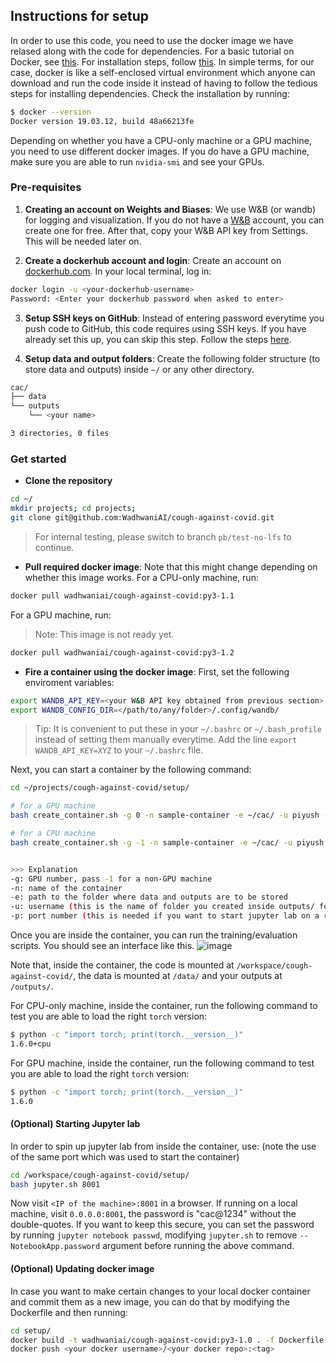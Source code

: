 ## Instructions for setup

In order to use this code, you need to use the docker image we have relased along with the code for dependencies. For a basic tutorial on Docker, see [this](https://www.tutorialspoint.com/docker/docker_overview.htm). For installation steps, follow [this](https://www.tutorialspoint.com/docker/installing_docker_on_linux.htm). In simple terms, for our case, docker is like a self-enclosed virtual environment which anyone can download and run the code inside it instead of having to follow the tedious steps for installing dependencies. Check the installation by running:

```bash
$ docker --version
Docker version 19.03.12, build 48a66213fe
```

Depending on whether you have a CPU-only machine or a GPU machine, you need to use different docker images. If you do have a GPU machine, make sure you are able to run `nvidia-smi` and see your GPUs. 


### Pre-requisites

1. **Creating an account on Weights and Biases**: We use W&B (or wandb) for logging and visualization. If you do not have a [W&B](https://app.wandb.ai/) account, you can create one for free. After that, copy your W&B API key from Settings. This will be needed later on.

2. **Create a dockerhub account and login**: Create an account on [dockerhub.com](https://hub.docker.com/). In your local terminal, log in:
```bash
docker login -u <your-dockerhub-username>
Password: <Enter your dockerhub password when asked to enter>
```

<!-- 
3. **Create an account on Kaggle and store API key**: In order to download some of the public datasets used in this project (e.g. FreeSound Dataset), you need to setup Kaggle account and store your API key. Please follow instructions given [here](https://github.com/Kaggle/kaggle-api). Your API key file must reside at `~/.kaggle/kaggle.json`.
 -->

3. **Setup SSH keys on GitHub**: Instead of entering password everytime you push code to GitHub, this code requires using SSH keys. If you have already set this up, you can skip this step. Follow the steps [here](https://docs.github.com/en/github/authenticating-to-github/generating-a-new-ssh-key-and-adding-it-to-the-ssh-agent).

<!-- 
* Start an SSH agent: 
  ```bash
  eval `ssh-agent`
  ```
* Check if it has identities 
  ```bash
  ssh-add -l
  ```
* Generate a key pair with your email ID
  ```bash
  ssh-keygen -t rsa -b 4096 -C "piyush@wadhwaniai.org"
  ```
* Copy the contents of the file: `cat ~/.ssh/id_rsa.pub`
* Go to `github.com > Settings> Add SSH and GPG keys > Add new key`. Add a name to the key and paste the content and save it.
* Setup your credentials

  ```bash
  git config --global user.name "Piyush"
  git config --global user.email "piyush@wadhwaniai.org"
  ```
-->

4. **Setup data and output folders**: Create the following folder structure (to store data and outputs) inside `~/` or any other directory.

```bash
cac/
├── data
└── outputs
    └── <your name>

3 directories, 0 files
```


### Get started

* **Clone the repository**
```bash
cd ~/
mkdir projects; cd projects;
git clone git@github.com:WadhwaniAI/cough-against-covid.git
```
> For internal testing, please switch to branch `pb/test-no-lfs` to continue.

* **Pull required docker image**: Note that this might change depending on whether this image works. For a CPU-only machine, run:
```bash
docker pull wadhwaniai/cough-against-covid:py3-1.1
```
For a GPU machine, run:

> Note: This image is not ready yet.

```bash
docker pull wadhwaniai/cough-against-covid:py3-1.2
```

* **Fire a container using the docker image**: First, set the following enviroment variables:
```bash
export WANDB_API_KEY=<your W&B API key obtained from previous section>
export WANDB_CONFIG_DIR=</path/to/any/folder>/.config/wandb/
```
> Tip: It is convenient to put these in your `~/.bashrc` or `~/.bash_profile` instead of setting them manually everytime.
> Add the line `export WANDB_API_KEY=XYZ` to your `~/.bashrc` file.

Next, you can start a container by the following command: 
```bash
cd ~/projects/cough-against-covid/setup/

# for a GPU machine
bash create_container.sh -g 0 -n sample-container -e ~/cac/ -u piyush -p 8001

# for a CPU machine
bash create_container.sh -g -1 -n sample-container -e ~/cac/ -u piyush -p 8001


>>> Explanation
-g: GPU number, pass -1 for a non-GPU machine
-n: name of the container
-e: path to the folder where data and outputs are to be stored
-u: username (this is the name of folder you created inside outputs/ folder)
-p: port number (this is needed if you want to start jupyter lab on a remote machine)
```

Once you are inside the container, you can run the training/evaluation scripts. You should see an interface like this.
![image](https://user-images.githubusercontent.com/51699359/111505444-a0de2f00-876e-11eb-9cf1-67b070446ab8.png)

Note that, inside the container, the code is mounted at `/workspace/cough-against-covid/`, the data is mounted at `/data/` and your outputs at `/outputs/`.

For CPU-only machine, inside the container, run the following command to test you are able to load the right `torch` version:
```bash
$ python -c "import torch; print(torch.__version__)"
1.6.0+cpu
```

For GPU machine, inside the container, run the following command to test you are able to load the right `torch` version:
```bash
$ python -c "import torch; print(torch.__version__)"
1.6.0
```

#### (Optional) Starting Jupyter lab
In order to spin up jupyter lab from inside the container, use: (note the use of the same port which was used to start the container)
```bash
cd /workspace/cough-against-covid/setup/
bash jupyter.sh 8001
```
Now visit `<IP of the machine>:8001` in a browser. If running on a local machine, visit `0.0.0.0:8001`, the password is "cac@1234" without the double-quotes. If you want to keep this secure, you can set the password by running `jupyter notebook passwd`, modifying `jupyter.sh` to remove `--NotebookApp.password` argument before running the above command.


#### (Optional) Updating docker image
In case you want to make certain changes to your local docker container and commit them as a new image, you can do that by modifying the Dockerfile and then running:
```bash
cd setup/
docker build -t wadhwaniai/cough-against-covid:py3-1.0 . -f Dockerfile
docker push <your docker username>/<your docker repo>:<tag>
```
